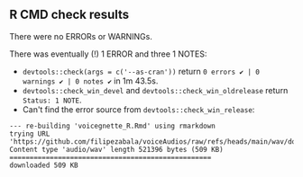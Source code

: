 ## R CMD check results
There were no ERRORs or WARNINGs.

There was eventually (!) 1 ERROR and three 1 NOTES:

- `devtools::check(args = c('--as-cran'))` return `0 errors ✔ | 0 warnings ✔ | 0 notes ✔` in 1m 43.5s.
- `devtools::check_win_devel` and `devtools::check_win_oldrelease` return `Status: 1 NOTE`.
- Can't find the error source from `devtools::check_win_release`:
```Error(s) in re-building vignettes:
--- re-building 'voicegnette_R.Rmd' using rmarkdown
trying URL 'https://github.com/filipezabala/voiceAudios/raw/refs/heads/main/wav/doremi.wav'
Content type 'audio/wav' length 521396 bytes (509 KB)
==================================================
downloaded 509 KB
```
